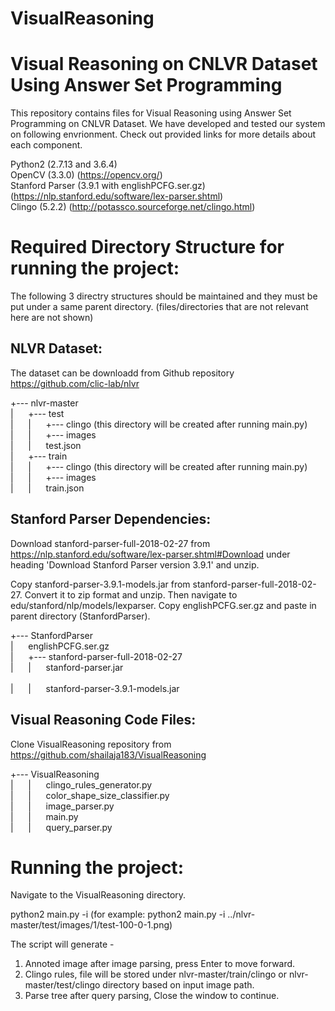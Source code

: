# VisualReasoning
Visual Reasoning on CNLVR Dataset Using Answer Set Programming
==============================================================

This repository contains files for Visual Reasoning using Answer Set Programming on CNLVR Dataset. We have developed and tested our system on following envrionment.
Check out provided links for more details about each component.

Python2 (2.7.13 and 3.6.4) <br /> 
OpenCV (3.3.0) (https://opencv.org/) <br /> 
Stanford Parser (3.9.1 with englishPCFG.ser.gz) (https://nlp.stanford.edu/software/lex-parser.shtml) <br /> 
Clingo (5.2.2) (http://potassco.sourceforge.net/clingo.html) 

Required Directory Structure for running the project:
=====================================================

The following 3 directry structures should be maintained and they must be put under a same parent directory. (files/directories that are not relevant here are not shown)

NLVR Dataset: <br /> 
-------------
The dataset can be downloadd from Github repository https://github.com/clic-lab/nlvr 

+--- nlvr-master <br /> 
| &nbsp;&nbsp;&nbsp;&nbsp; +--- test <br /> 
| &nbsp;&nbsp;&nbsp;&nbsp; | &nbsp;&nbsp;&nbsp;&nbsp; +--- clingo (this directory will be created after running main.py) <br /> 
| &nbsp;&nbsp;&nbsp;&nbsp; | &nbsp;&nbsp;&nbsp;&nbsp; +--- images <br /> 
| &nbsp;&nbsp;&nbsp;&nbsp; | &nbsp;&nbsp;&nbsp;&nbsp; test.json <br /> 
| &nbsp;&nbsp;&nbsp;&nbsp; +--- train <br /> 
| &nbsp;&nbsp;&nbsp;&nbsp; | &nbsp;&nbsp;&nbsp;&nbsp; +--- clingo (this directory will be created after running main.py) <br /> 
| &nbsp;&nbsp;&nbsp;&nbsp; | &nbsp;&nbsp;&nbsp;&nbsp; +--- images <br /> 
| &nbsp;&nbsp;&nbsp;&nbsp; | &nbsp;&nbsp;&nbsp;&nbsp; train.json <br /> 

Stanford Parser Dependencies: <br /> 
-----------------------------
Download stanford-parser-full-2018-02-27 from https://nlp.stanford.edu/software/lex-parser.shtml#Download under heading 'Download Stanford Parser version 3.9.1' and unzip.

Copy stanford-parser-3.9.1-models.jar from stanford-parser-full-2018-02-27. Convert it to zip format and unzip. Then navigate to edu/stanford/nlp/models/lexparser. Copy englishPCFG.ser.gz and paste in parent directory (StanfordParser).

+--- StanfordParser <br /> 
| &nbsp;&nbsp;&nbsp;&nbsp; englishPCFG.ser.gz <br /> 
| &nbsp;&nbsp;&nbsp;&nbsp; +--- stanford-parser-full-2018-02-27 <br /> 
| &nbsp;&nbsp;&nbsp;&nbsp; | &nbsp;&nbsp;&nbsp;&nbsp; stanford-parser.jar <br />  
| &nbsp;&nbsp;&nbsp;&nbsp; | &nbsp;&nbsp;&nbsp;&nbsp; stanford-parser-3.9.1-models.jar <br /> 

Visual Reasoning Code Files: <br /> 
----------------------------

Clone VisualReasoning repository from https://github.com/shailaja183/VisualReasoning 

+--- VisualReasoning <br /> 
| &nbsp;&nbsp;&nbsp;&nbsp; | &nbsp;&nbsp;&nbsp;&nbsp; clingo_rules_generator.py <br /> 
| &nbsp;&nbsp;&nbsp;&nbsp; | &nbsp;&nbsp;&nbsp;&nbsp; color_shape_size_classifier.py <br /> 
| &nbsp;&nbsp;&nbsp;&nbsp; | &nbsp;&nbsp;&nbsp;&nbsp; image_parser.py <br /> 
| &nbsp;&nbsp;&nbsp;&nbsp; | &nbsp;&nbsp;&nbsp;&nbsp; main.py <br /> 
| &nbsp;&nbsp;&nbsp;&nbsp; | &nbsp;&nbsp;&nbsp;&nbsp; query_parser.py <br />  

Running the project:
====================

Navigate to the VisualReasoning directory.

python2 main.py -i <path to image in train or test set>
(for example: python2 main.py -i ../nlvr-master/test/images/1/test-100-0-1.png)

The script will generate -
1. Annoted image after image parsing, press Enter to move forward. 
2. Clingo rules, file will be stored under nlvr-master/train/clingo or nlvr-master/test/clingo directory based on input image path.  
3. Parse tree after query parsing, Close the window to continue.


